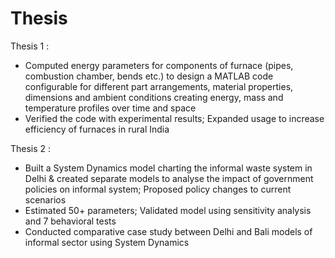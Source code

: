 # Thesis

Thesis 1 :
- Computed energy parameters for components of furnace (pipes, combustion chamber, bends etc.) to design a MATLAB code configurable for different part arrangements, material properties, dimensions and ambient conditions creating energy, mass and temperature profiles over time and space
- Verified the code with experimental results; Expanded usage to increase efficiency of furnaces in rural India

Thesis 2 :
- Built a System Dynamics model charting the informal waste system in Delhi & created separate models to analyse the impact of government policies on informal system; Proposed policy changes to current scenarios
- Estimated 50+ parameters; Validated model using sensitivity analysis and 7 behavioral tests
- Conducted comparative case study between Delhi and Bali models of informal sector using System Dynamics

